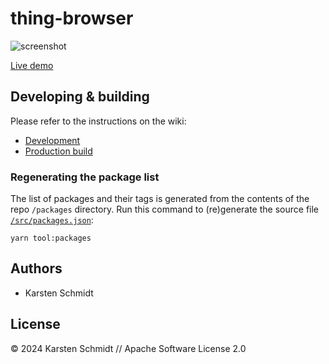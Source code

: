 # thing-browser

![screenshot](https://raw.githubusercontent.com/thi-ng/umbrella/develop/assets/examples/thing-browser.png)

[Live demo](http://demo.thi.ng/umbrella/thing-browser/)

## Developing & building

Please refer to the instructions on the wiki:

- [Development](https://github.com/thi-ng/umbrella/wiki/Development-mode-for-examples-using-thi.ng-meta%E2%80%90css)
- [Production build](https://github.com/thi-ng/umbrella/wiki/Example-build-instructions)

### Regenerating the package list

The list of packages and their tags is generated from the contents of the repo
`/packages` directory. Run this command to (re)generate the source file
[`/src/packages.json`](src/packages.json):

```text
yarn tool:packages
```

## Authors

- Karsten Schmidt

## License

&copy; 2024 Karsten Schmidt // Apache Software License 2.0
